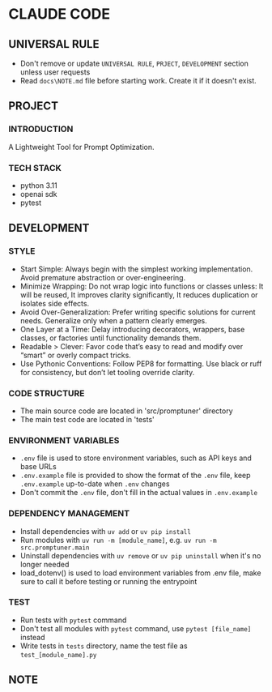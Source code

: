 # CLAUDE CODE

## UNIVERSAL RULE
- Don't remove or update `UNIVERSAL RULE`, `PRJECT`, `DEVELOPMENT` section unless user requests
- Read `docs\NOTE.md` file before starting work. Create it if it doesn't exist.

## PROJECT

### INTRODUCTION

A Lightweight Tool for Prompt Optimization.

### TECH STACK
- python 3.11
- openai sdk
- pytest

## DEVELOPMENT

### STYLE
- Start Simple: Always begin with the simplest working implementation. Avoid premature abstraction or over-engineering.
- Minimize Wrapping: Do not wrap logic into functions or classes unless: It will be reused, It improves clarity significantly, It reduces duplication or isolates side effects.
- Avoid Over-Generalization: Prefer writing specific solutions for current needs. Generalize only when a pattern clearly emerges.
- One Layer at a Time: Delay introducing decorators, wrappers, base classes, or factories until functionality demands them.
- Readable > Clever: Favor code that’s easy to read and modify over “smart” or overly compact tricks.
- Use Pythonic Conventions: Follow PEP8 for formatting. Use black or ruff for consistency, but don’t let tooling override clarity.

### CODE STRUCTURE
- The main source code are located in 'src/promptuner' directory
- The main test code are located in 'tests'

### ENVIRONMENT VARIABLES
- `.env` file is used to store environment variables, such as API keys and base URLs
- `.env.example` file is provided to show the format of the `.env` file, keep `.env.example` up-to-date when `.env` changes
- Don't commit the `.env` file, don't fill in the actual values in `.env.example`

### DEPENDENCY MANAGEMENT
- Install dependencies with `uv add` or `uv pip install`
- Run modules with `uv run -m [module_name]`, e.g. `uv run -m src.promptuner.main`
- Uninstall dependencies with `uv remove` or `uv pip uninstall` when it's no longer needed
- load_dotenv() is used to load environment variables from .env file, make sure to call it before testing or running the entrypoint

### TEST
- Run tests with `pytest` command
- Don't test all modules with `pytest` command, use `pytest [file_name]` instead
- Write tests in `tests` directory, name the test file as `test_[module_name].py`

## NOTE